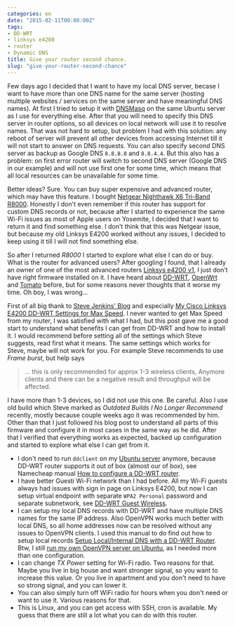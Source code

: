 ```yaml
---
categories: en
date: "2015-02-11T00:00:00Z"
tags:
- DD-WRT
- linksys e4200
- router
- Dynamic DNS
title: Give your router second chance.
slug: "give-your-router-second-chance"
---
```


Few days ago I decided that I want to have my local DNS server, becase I want to have more than one DNS name for the same server (hosting multiple websites / services on the same server and have meaningful DNS names). At first I tried to setup it with [DNSMasq](http://en.wikipedia.org/wiki/Dnsmasq) on the same Ubuntu server as I use for everything else. After that you will need to specify this DNS server in router options, so all devices on local network will use it to resolve names. That was not hard to setup, but problem I had with this solution: any reboot of server will prevent all other devices from accessing Internet till it will not start to answer on DNS requests. You can also specify second DNS server as backup as Google DNS `8.8.8.8` and `8.8.4.4`. But this also has a problem: on first error router will switch to second DNS server (Google DNS in our example) and will not use first one for some time, which means that all local resources can be unavailable for some time.

Better ideas? Sure. You can buy super expensive and advanced router, which may have this feature. I bought [Netgear Nighthawk X6 Tri-Band R8000](http://www.netgear.com/home/products/networking/wifi-routers/R8000.aspx). Honestly I don't even remember if this router has support for custom DNS records or not, because after I started to experience the same Wi-Fi issues as most of Apple users on Yosemite, I decided that I want to return it and find something else. I don't think that this was Netgear issue, but because my old Linksys E4200 worked without any issues, I decided to keep using it till I will not find something else.

So after I returned *R8000* I started to explore what else I can do or buy. What is the router for advanced users? After googling I found, that I already an owner of one of the most advanced routers [Linksys e4200 v1](http://support.linksys.com/en-us/support/routers/E4200), I just don't have right firmware installed on it. I have heard about [DD-WRT](http://www.dd-wrt.com/site/index), [OpenWrt](https://openwrt.org) and [Tomato](http://www.polarcloud.com/tomato) before, but for some reasons never thoughts that it worse my time. Oh boy, I was wrong...

First of all big thank to [Steve Jenkins' Blog](http://www.stevejenkins.com/blog/) and especially [
My Cisco Linksys E4200 DD-WRT Settings for Max Speed](http://www.stevejenkins.com/blog/2013/01/my-cisco-linksys-e4200-dd-wrt-settings-for-max-speed/). I never wanted to get Max Speed from my router, I was satisfied with what I had, but this post gave me a good start to understand what benefits I can get from DD-WRT and how to install it. I would recommend before setting all of the settings which Steve suggests, read first what it means. The same settings which works for Steve, maybe will not work for you. For example Steve recommends to use *Frame burst*, but help says

> ... this is only recommended for approx 1-3 wireless clients, Anymore clients and there can be a negative result and throughput will be affected.

I have more than 1-3 devices, so I did not use this one. Be careful. Also I use old build which Steve marked as *Outdated Builds I No Longer Recommend* recently, mostly because couple weeks ago it was recommended by him. Other than that I just followed his blog post to understand all parts of this firmware and configure it in most cases in the same way as he did. After that I verified that everything works as expected, backed up configuration and started to explore what else I can get from it.

* I don't need to run `ddclient` on my [Ubuntu server](/en/archive/2014/10/14/ubuntu-as-a-home-server-part-1-dynamic-dns/) anymore, because DD-WRT router supports it out of box (almost our of box), see Namecheap manual [How to configure a DD-WRT router](https://www.namecheap.com/support/knowledgebase/article.aspx/9356/11/how-to-configure-a-ddwrt-router).
* I have better Guesti Wi-Fi network than I had before. All my Wi-Fi guests always had issues with sign in page on Linksys E4200, but now I can setup virtual endpoint with separate `WPA2 Personal` password and separate subnetwork, see [DD-WRT Guest Wireless](http://www.alexlaird.com/2013/03/dd-wrt-guest-wireless/).
* I can setup my local DNS records with DD-WRT and have multiple DNS names for the same IP address. Also OpenVPN works much better with local DNS, so all home addresses now can be resolved without any issues to OpenVPN clients. I used this manual to do find out how to setup local records [Setup Local/Internal DNS with a DD-WRT Router](http://cybernetnews.com/local-internal-dns-ddwrt/). Btw, I still [run my own OpenVPN server on Ubuntu](/en/archive/2014/10/21/ubuntu-as-a-home-server-part-2-openvpn/), as I needed more than one configuration.
* I can change *TX Power* setting for Wi-Fi radio. Two reasons for that. Maybe you live in big house and want stronger signal, so you want to increase this value. Or you live in apartment and you don't need to have so strong signal, and you can lower it.
* You can also simply turn off WiFi radio for hours when you don't need or want to use it. Various reasons for that.
* This is Linux, and you can get access with SSH, cron is available. My guess that there are still a lot what you can do with this router.
